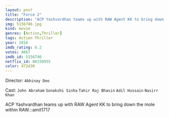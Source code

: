 ```yaml
---
layout: post
title: "Force 2"
description: "ACP Yashvardhan teams up with RAW Agent KK to bring down the mole within RAW.::amit1717.."
img: 5156746.jpg
kind: movie
genres: [Action,Thriller]
tags: Action Thriller 
year: 2016
imdb_rating: 6.2
votes: 4667
imdb_id: 5156746
netflix_id: 80159955
color: 472d30
---
```

Director: `Abhinay Deo`  

Cast: `John Abraham` `Sonakshi Sinha` `Tahir Raj Bhasin` `Adil Hussain` `Nasirr Khan` 

ACP Yashvardhan teams up with RAW Agent KK to bring down the mole within RAW.::amit1717
